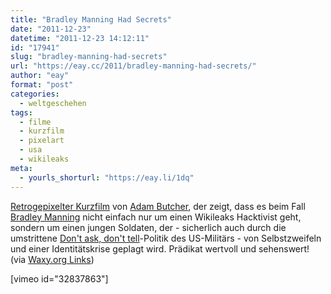 ```yaml
---
title: "Bradley Manning Had Secrets"
date: "2011-12-23"
datetime: "2011-12-23 14:12:11"
id: "17941"
slug: "bradley-manning-had-secrets"
url: "https://eay.cc/2011/bradley-manning-had-secrets/"
author: "eay"
format: "post"
categories:
  - weltgeschehen
tags:
  - filme
  - kurzfilm
  - pixelart
  - usa
  - wikileaks
meta:
  - yourls_shorturl: "https://eay.li/1dq"
---
```


[Retrogepixelter Kurzfilm](http://www.adam-butcher.co.uk/bmhs/) von [Adam Butcher](http://www.adam-butcher.co.uk/), der zeigt, dass es beim Fall [Bradley Manning](http://de.wikipedia.org/wiki/Bradley_Manning) nicht einfach nur um einen Wikileaks Hacktivist geht, sondern um einen jungen Soldaten, der - sicherlich auch durch die umstrittene [Don't ask, don't tell](http://de.wikipedia.org/wiki/Don%E2%80%99t_ask,_don%E2%80%99t_tell)\-Politik des US-Militärs - von Selbstzweifeln und einer Identitätskrise geplagt wird. Prädikat wertvoll und sehenswert! (via [Waxy.org Links](http://waxy.org/links/))

\[vimeo id="32837863"\]
